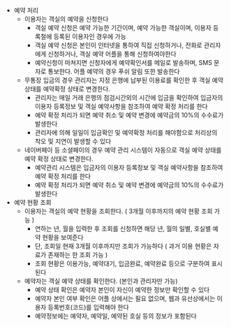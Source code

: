 - 예약 처리
	- 이용자는 객실의 예약을 신청한다
		- 객실 예약 신청은 예약 가능한 기간이며, 예약 가능한 객실이며, 이용자 등록철에 등록된 이용자인 경우에 가능
		- 객실 예약 신청은 본인이 인터넷을 통하여 직접 신청하거나, 전화로 관리자에게 신청하거나, 객실 예약 어플을 통해 신청하여야한다
		- 예약신청이 마쳐지면 신청자에게 예약확인서를 메일로 발송하며, SMS 문자로 통보한다. 어플 예약의 경우 푸쉬 알림 또한 발송한다
	- 무통장 입금의 경우 관리자는 지정 은행에 납부된 이용료를 확인한 후 객실 예약 상태를 예약확정 상태로 변경한다. 
		- 관리자는 매일 거래 은행의 점검시간외의 시간에 입금을 확인하여 입금자의 이용자 등록정보 및 객실 예약사항을 참조하여 예약 확정 처리를 한다
		- 예약 확정 처리가 되면 예약 취소 및 예약 변경에 예약금의 10%의 수수료가 발생한다
		- 관리자에 의해 일일이 입금확인 및 예약확정 처리를 해야함으로 처리상의 착오 및 지연이 발생할 수 있다
	- 네이버페이 등 소셜페이의 경우 예약 관리 시스템이 자동으로 객실 예약 상태를 예약 확정 상태로 변경한다.
		- 예약관리 시스템은 입금자의 이용자 등록정보 및 객실 예약사항을 참조하여 예약 확정 처리를 한다
		- 예약 확정 처리가 되면 예약 취소 및 예약 변경에 예약금의 10%의 수수료가 발생한다
- 예약 현황 조회
	- 이용자는 객실의 예약 현황을 조회한다. ( 3개월 이후까지의 예약 현황 조회 가능 )
		- 연하는 년, 월을 입력한 후 조회를 신청하면 해당 년, 월의 일별, 호실별 예약 현황을 보여준다
		- 단, 조회일 현재 3개월 이후까지만 조회가 가능하다 ( 과거 이용 현황은 자료가 존재하는 한 조회 가능 )
		- 조회 현황은 이용가능, 예약대기, 입금완료, 예약완료 등으로 구분하여 표시된다
	- 예약자는 객실 예약 상태를 확인한다. (본인과 관리자만 가능)
		- 예약 상태 확인은 예약자 본인이 자신이 예약한 정보만 확인할 수 있다
		- 예약자 본인 여부 확인은 어플 상에서는 필요 없으며, 웹과 유선상에서는 이용자 등록번호(코드)를 입력해야 한다
		- 예약정보에는 예약자, 예약일, 예약된 호실 등의 정보가 포함된다